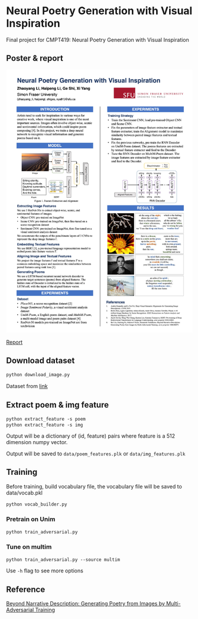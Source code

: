 # Neural Poetry Generation with Visual Inspiration
Final project for CMPT419: Neural Poetry Generation with Visual Inspiration

## Poster & report

![](poster.jpg)

[Report](419_PoemGen_Report.pdf)

## Download dataset

```bash
python download_image.py
```
Dataset from [link](https://github.com/bei21/img2poem)

## Extract poem & img feature

```
python extract_feature -s poem
python extract_feature -s img
```

Output will be a dictionary of (id, feature) pairs
where feature is a 512 dimension numpy vector.

Output will be saved to `data/poem_features.plk` or 
`data/img_features.plk`

## Training

Before training, build vocabulary file, the vocabulary file will be
saved to data/vocab.pkl
```
python vocab_builder.py 
```

### Pretrain on Unim

```
python train_adversarial.py
```

### Tune on multim

```
python train_adversarial.py --source multim
```

Use `-h` flag to see more options

## Reference

[Beyond Narrative Description: Generating Poetry from Images by Multi-Adversarial Training](https://arxiv.org/abs/1804.08473)
